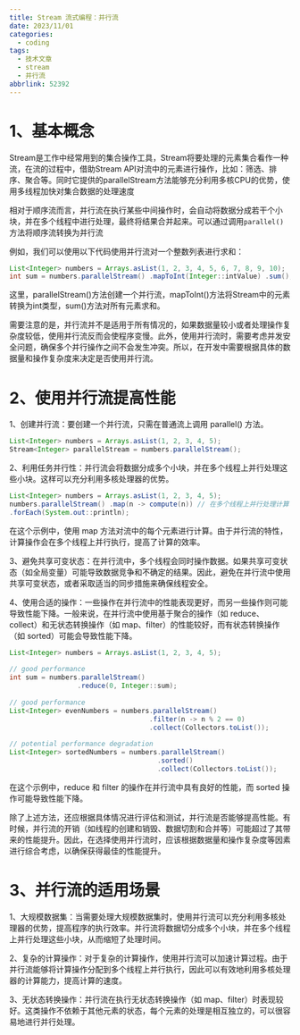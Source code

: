 ```yaml
---
title: Stream 流式编程：并行流
date: 2023/11/01
categories:
  - coding
tags:
  - 技术文章
  - stream
  - 并行流
abbrlink: 52392
---
```

# 1、基本概念

Stream是工作中经常用到的集合操作工具，Stream将要处理的元素集合看作一种流，在流的过程中，借助Stream API对流中的元素进行操作，比如：筛选、排序、聚合等。同时它提供的parallelStream方法能够充分利用多核CPU的优势，使用多线程加快对集合数据的处理速度

相对于顺序流而言，并行流在执行某些中间操作时，会自动将数据分成若干个小块，并在多个线程中进行处理，最终将结果合并起来。可以通过调用`parallel()`方法将顺序流转换为并行流

例如，我们可以使用以下代码使用并行流对一个整数列表进行求和：

```java
List<Integer> numbers = Arrays.asList(1, 2, 3, 4, 5, 6, 7, 8, 9, 10); 
int sum = numbers.parallelStream() .mapToInt(Integer::intValue) .sum();
```


这里，parallelStream()方法创建一个并行流，mapToInt()方法将Stream中的元素转换为int类型，sum()方法对所有元素求和。

需要注意的是，并行流并不是适用于所有情况的，如果数据量较小或者处理操作复杂度较低，使用并行流反而会使程序变慢。此外，使用并行流时，需要考虑并发安全问题，确保多个并行操作之间不会发生冲突。所以，在开发中需要根据具体的数据量和操作复杂度来决定是否使用并行流。


# 2、使用并行流提高性能

1、创建并行流：要创建一个并行流，只需在普通流上调用 parallel() 方法。

```java
List<Integer> numbers = Arrays.asList(1, 2, 3, 4, 5); 
Stream<Integer> parallelStream = numbers.parallelStream();
```

2、利用任务并行性：并行流会将数据分成多个小块，并在多个线程上并行处理这些小块。这样可以充分利用多核处理器的优势。

```java
List<Integer> numbers = Arrays.asList(1, 2, 3, 4, 5); 
numbers.parallelStream() .map(n -> compute(n)) // 在多个线程上并行处理计算 
.forEach(System.out::println);
```

在这个示例中，使用 map 方法对流中的每个元素进行计算。由于并行流的特性，计算操作会在多个线程上并行执行，提高了计算的效率。

3、避免共享可变状态：在并行流中，多个线程会同时操作数据。如果共享可变状态（如全局变量）可能导致数据竞争和不确定的结果。因此，避免在并行流中使用共享可变状态，或者采取适当的同步措施来确保线程安全。

4、使用合适的操作：一些操作在并行流中的性能表现更好，而另一些操作则可能导致性能下降。一般来说，在并行流中使用基于聚合的操作（如 reduce、collect）和无状态转换操作（如 map、filter）的性能较好，而有状态转换操作（如 sorted）可能会导致性能下降。

```java
List<Integer> numbers = Arrays.asList(1, 2, 3, 4, 5);
 
// good performance
int sum = numbers.parallelStream()
                 .reduce(0, Integer::sum);
 
// good performance
List<Integer> evenNumbers = numbers.parallelStream()
                                   .filter(n -> n % 2 == 0)
                                   .collect(Collectors.toList());
 
// potential performance degradation
List<Integer> sortedNumbers = numbers.parallelStream()
                                     .sorted()
                                     .collect(Collectors.toList());
```

 

 
在这个示例中，reduce 和 filter 的操作在并行流中具有良好的性能，而 sorted 操作可能导致性能下降。

除了上述方法，还应根据具体情况进行评估和测试，并行流是否能够提高性能。有时候，并行流的开销（如线程的创建和销毁、数据切割和合并等）可能超过了其带来的性能提升。因此，在选择使用并行流时，应该根据数据量和操作复杂度等因素进行综合考虑，以确保获得最佳的性能提升。


# 3、并行流的适用场景

1、大规模数据集：当需要处理大规模数据集时，使用并行流可以充分利用多核处理器的优势，提高程序的执行效率。并行流将数据切分成多个小块，并在多个线程上并行处理这些小块，从而缩短了处理时间。

2、复杂的计算操作：对于复杂的计算操作，使用并行流可以加速计算过程。由于并行流能够将计算操作分配到多个线程上并行执行，因此可以有效地利用多核处理器的计算能力，提高计算的速度。

3、无状态转换操作：并行流在执行无状态转换操作（如 map、filter）时表现较好。这类操作不依赖于其他元素的状态，每个元素的处理是相互独立的，可以很容易地进行并行处理。

